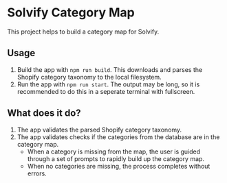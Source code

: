# Solvify Category Map
This project helps to build a category map for Solvify.

## Usage
1. Build the app with `npm run build`. This downloads and parses the Shopify category taxonomy to the local filesystem.
2. Run the app with `npm run start`. The output may be long, so it is recommended to do this in a seperate terminal with fullscreen.

## What does it do?
1. The app validates the parsed Shopify category taxonomy.
2. The app validates checks if the categories from the database are in the category map.
    * When a category is missing from the map, the user is guided through a set of prompts to rapidly build up the category map.
    * When no categories are missing, the process completes without errors.

